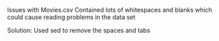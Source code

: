 Issues with Movies.csv
Contained lots of whitespaces and blanks which could cause reading problems in the data set

Solution:
Used sed to remove the spaces and tabs 
